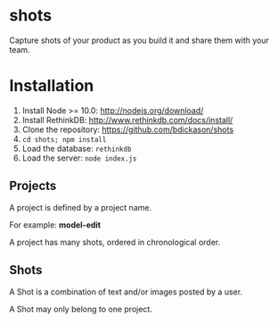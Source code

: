 shots
=====

Capture shots of your product as you build it and share them with your team.

# Installation
1. Install Node >= 10.0: http://nodejs.org/download/
2. Install RethinkDB: http://www.rethinkdb.com/docs/install/
3. Clone the repository: https://github.com/bdickason/shots
4. `cd shots; npm install`
5. Load the database: `rethinkdb`
6. Load the server: `node index.js`

## Projects

A project is defined by a project name.

For example: **model-edit**

A project has many shots, ordered in chronological order.

## Shots

A Shot is a combination of text and/or images posted by a user.

A Shot may only belong to one project.